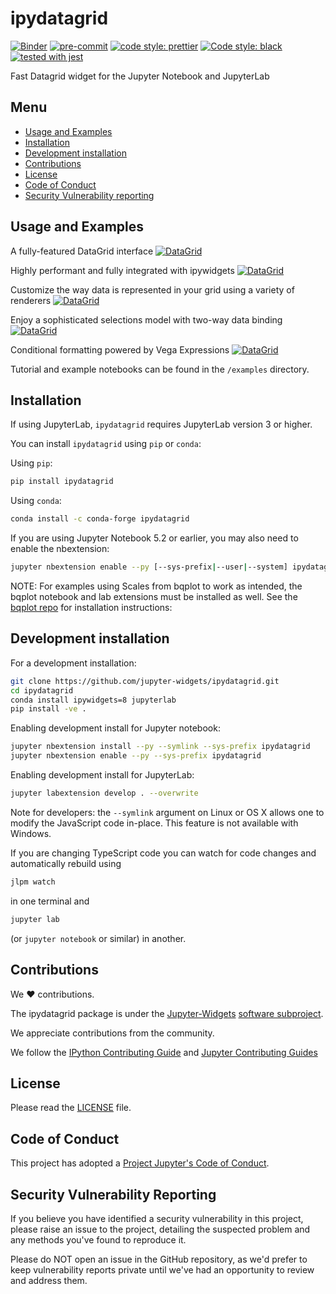 # ipydatagrid

[![Binder](https://mybinder.org/badge_logo.svg)](https://mybinder.org/v2/gh/jupyter-widgets/ipydatagrid/HEAD?urlpath=lab%2Ftree%2Fexamples%2FDataGrid.ipynb)
[![pre-commit](https://img.shields.io/badge/pre--commit-enabled-brightgreen?logo=pre-commit&logoColor=white)](https://github.com/pre-commit/pre-commit)
[![code style: prettier](https://img.shields.io/badge/code_style-prettier-ff69b4.svg?style=flat-square)](https://github.com/prettier/prettier)
[![Code style: black](https://img.shields.io/badge/code%20style-black-000000.svg)](https://github.com/psf/black)
[![tested with jest](https://img.shields.io/badge/tested_with-jest-99424f.svg)](https://github.com/facebook/jest)

Fast Datagrid widget for the Jupyter Notebook and JupyterLab

## Menu

- [Usage and Examples](#Usage-and-Examples)
- [Installation](#Installation)
- [Development installation](#Development-installation)
- [Contributions](#Contributions)
- [License](#License)
- [Code of Conduct](#Code-of-Conduct)
- [Security Vulnerability reporting](#Security-Vulnerability-reporting)

## Usage and Examples

A fully-featured DataGrid interface
[![DataGrid](./static/ipydatagrid_1.gif)](https://github.com/jupyter-widgets/ipydatagrid/blob/main/examples/DataGrid.ipynb)

Highly performant and fully integrated with ipywidgets
[![DataGrid](./static/ipydatagrid_2.gif)](https://github.com/jupyter-widgets/ipydatagrid/blob/main/examples/DataGrid.ipynb)

Customize the way data is represented in your grid using a variety of renderers
[![DataGrid](./static/ipydatagrid_3.gif)](https://github.com/jupyter-widgets/ipydatagrid/blob/main/examples/DataGrid.ipynb)

Enjoy a sophisticated selections model with two-way data binding
[![DataGrid](./static/ipydatagrid_4.gif)](https://github.com/jupyter-widgets/ipydatagrid/blob/main/examples/Selections.ipynb)

Conditional formatting powered by Vega Expressions
[![DataGrid](./static/ipydatagrid_5.gif)](https://github.com/jupyter-widgets/ipydatagrid/blob/main/examples/ConditionalFormatting.ipynb)

Tutorial and example notebooks can be found in the `/examples` directory.

## Installation

If using JupyterLab, `ipydatagrid` requires JupyterLab version 3 or higher.

You can install `ipydatagrid` using `pip` or `conda`:

Using `pip`:

```bash
pip install ipydatagrid
```

Using `conda`:

```bash
conda install -c conda-forge ipydatagrid
```

If you are using Jupyter Notebook 5.2 or earlier, you may also need to enable
the nbextension:

```bash
jupyter nbextension enable --py [--sys-prefix|--user|--system] ipydatagrid
```

NOTE: For examples using Scales from bqplot to work as intended, the bqplot notebook and lab extensions must be installed as well. See the [bqplot repo](https://github.com/bqplot/bqplot) for installation instructions:

## Development installation

For a development installation:

```bash
git clone https://github.com/jupyter-widgets/ipydatagrid.git
cd ipydatagrid
conda install ipywidgets=8 jupyterlab
pip install -ve .
```

Enabling development install for Jupyter notebook:

```bash
jupyter nbextension install --py --symlink --sys-prefix ipydatagrid
jupyter nbextension enable --py --sys-prefix ipydatagrid
```

Enabling development install for JupyterLab:

```bash
jupyter labextension develop . --overwrite
```

Note for developers: the `--symlink` argument on Linux or OS X allows one to modify the JavaScript code in-place. This feature is not available with Windows.

If you are changing TypeScript code you can watch for code changes and automatically rebuild using
```bash
jlpm watch
```
in one terminal and
```bash
jupyter lab
```
(or `jupyter notebook` or similar) in another.

## Contributions

We :heart: contributions.

The ipydatagrid package is under the [Jupyter-Widgets](https://github.com/jupyter-widgets) [software subproject](https://jupyter.org/governance/software_subprojects.html).

We appreciate contributions from the community.

We follow the [IPython Contributing Guide](https://github.com/ipython/ipython/blob/main/CONTRIBUTING.md)
and [Jupyter Contributing Guides](https://jupyter.readthedocs.io/en/latest/contributor/content-contributor.html)

## License

Please read the [LICENSE](LICENSE.txt) file.

## Code of Conduct

This project has adopted a [Project Jupyter's Code of Conduct](https://github.com/jupyter/governance/blob/master/conduct/code_of_conduct.md).

## Security Vulnerability Reporting

If you believe you have identified a security vulnerability in this project, please raise an issue to the project,
detailing the suspected problem and any methods you've found to reproduce it.

Please do NOT open an issue in the GitHub repository, as we'd prefer to keep vulnerability reports private until
we've had an opportunity to review and address them.
